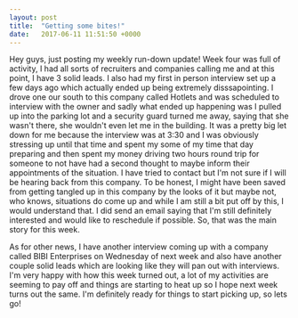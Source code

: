 ```yaml
---
layout: post
title:  "Getting some bites!"
date:   2017-06-11 11:51:50 +0000
---
```



Hey guys, just posting my weekly run-down update! Week four was full of activity, I had all sorts of recruiters and companies calling me and at this point, I have 3 solid leads. I also had my first in person interview set up a few days ago which actually ended up being extremely disssapointing. I drove one our south to this company called Hotlets and was scheduled to interview with the owner and sadly what ended up happening was I pulled up into the parking lot and a security guard turned me away, saying that she wasn't there, she wouldn't even let me in the building. It was a pretty big let down for me because the interview was at 3:30 and I was obviously stressing up until that time and spent my some of my time that day preparing and then spent my money driving two hours round trip for someone to not have had a second thought to maybe inform their appointments of the situation. I have tried to contact but I'm not sure if I will be hearing back from this company. To be honest, I might have been saved from getting tangled up in this company by the looks of it but maybe not, who knows, situations do come up and while I am still a bit put off by this, I would understand that. I did send an email saying that I'm still definitely interested and would like to reschedule if possible. So, that was the main story for this week.

As for other news, I have another interview coming up with a company called BIBI Enterprises on Wednesday of next week and also have another couple solid leads which are looking like they will pan out with interviews. I'm very happy with how this week turned out, a lot of my activities are seeming to pay off and things are starting to heat up so I hope next week turns out the same. I'm definitely ready for things to start picking up, so lets go!
